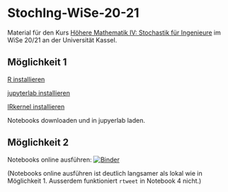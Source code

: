 # StochIng-WiSe-20-21

Material für den Kurs [Höhere Mathematik IV: Stochastik für Ingenieure](https://portal.uni-kassel.de/qisserver/rds?state=verpublish&status=init&vmfile=no&publishid=177662&moduleCall=webInfo&publishConfFile=webInfo&publishSubDir=veranstaltung) im WiSe 20/21 an der Universität Kassel.


## Möglichkeit 1

[R installieren](https://www.r-project.org)

[jupyterlab installieren](https://jupyterlab.readthedocs.io/en/stable/getting_started/installation.html)

[IRkernel installieren](https://github.com/IRkernel/IRkernel)

Notebooks downloaden und in jupyerlab laden.


## Möglichkeit 2

Notebooks online ausführen: [![Binder](http://mybinder.org/badge_logo.svg)](http://mybinder.org/v2/gh/PBrdng/StochIng-WiSe-20-21/main)

(Notebooks online ausführen ist deutlich langsamer als lokal wie in Möglichkeit 1. Ausserdem funktioniert `rtweet` in Notebook 4 nicht.)